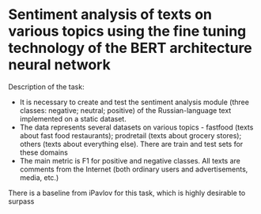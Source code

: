 # Sentiment analysis of texts on various topics using the fine tuning technology of the BERT architecture neural network
Description of the task:
- It is necessary to create and test the sentiment analysis module (three classes: negative; neutral; positive) of the Russian-language text implemented on a static dataset.
- The data represents several datasets on various topics - fastfood (texts about fast food restaurants); prodretail (texts about grocery stores); others (texts about everything else). There are train and test sets for these domains
- The main metric is F1 for positive and negative classes.
All texts are comments from the Internet (both ordinary users and advertisements, media, etc.)

There is a baseline from iPavlov for this task, which is highly desirable to surpass